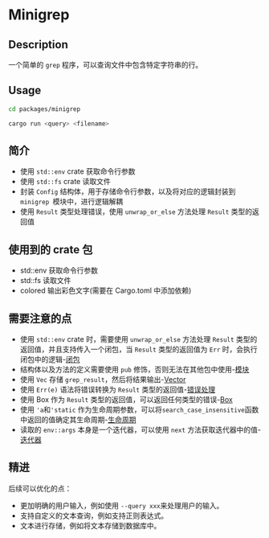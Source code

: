 # Minigrep

## Description

一个简单的 `grep` 程序，可以查询文件中包含特定字符串的行。

## Usage

```bash
cd packages/minigrep

cargo run <query> <filename>
```

## 简介

- 使用 `std::env` crate 获取命令行参数
- 使用 `std::fs` crate 读取文件
- 封装 `Config` 结构体，用于存储命令行参数，以及将对应的逻辑封装到 `minigrep `模块中，进行逻辑解耦
- 使用 `Result` 类型处理错误，使用 `unwrap_or_else` 方法处理 `Result` 类型的返回值

## 使用到的 crate 包

- std::env 获取命令行参数
- std::fs 读取文件
- colored 输出彩色文字(需要在 Cargo.toml 中添加依赖)

## 需要注意的点

- 使用 `std::env` crate 时，需要使用 `unwrap_or_else` 方法处理 `Result` 类型的返回值，并且支持传入一个闭包，当 `Result` 类型的返回值为 `Err` 时，会执行闭包中的逻辑-[闭包](https://course.rs/basic/closure/closure.html)
- 结构体以及方法的定义需要使用 `pub` 修饰，否则无法在其他包中使用-[模块](https://course.rs/basic/crate-module/module.html#%E6%A8%A1%E5%9D%97%E6%A0%91)
- 使用 `Vec` 存储 `grep_result`，然后将结果输出-[Vector](https://course.rs/basic/collections/vector.html)
- 使用 `Err(e)` 语法将错误转换为 `Result` 类型的返回值-[错误处理](https://course.rs/basic/error-handling/error-handling.html)
- 使用 Box<dyn Error> 作为 `Result` 类型的返回值，可以返回任何类型的错误-[Box](https://course.rs/basic/box/box.html)
- 使用 `'a`和`'static` 作为生命周期参数，可以将`search_case_insensitive`函数中返回的值确定其生命周期-[生命周期](https://course.rs/basic/lifetime/lifetime.html)
- 读取的 `env::args` 本身是一个迭代器，可以使用 `next` 方法获取迭代器中的值-[迭代器](https://course.rs/advance/functional-programing/iterator.html)

## 精进

后续可以优化的点：

- 更加明确的用户输入，例如使用 `--query xxx`来处理用户的输入。
- 支持自定义的文本查询，例如支持正则表达式。
- 文本进行存储，例如将文本存储到数据库中。
